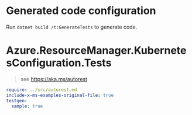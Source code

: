 # Generated code configuration

Run `dotnet build /t:GenerateTests` to generate code.

# Azure.ResourceManager.KubernetesConfiguration.Tests

> see https://aka.ms/autorest
``` yaml
require: ../src/autorest.md
include-x-ms-examples-original-file: true
testgen:
  sample: true
```
